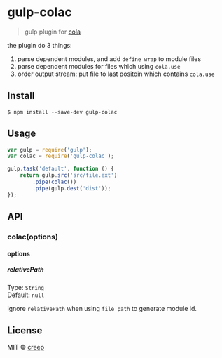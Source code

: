 # gulp-colac

> gulp plugin for [cola](https://github.com/xwcoder/cola)

the plugin do 3 things:
1. parse dependent modules, and add `define wrap` to module files
2. parse dependent modules for files which using `cola.use`
3. order output stream: put file to last positoin which contains `cola.use`


## Install

```
$ npm install --save-dev gulp-colac
```


## Usage

```js
var gulp = require('gulp');
var colac = require('gulp-colac');

gulp.task('default', function () {
	return gulp.src('src/file.ext')
		.pipe(colac())
		.pipe(gulp.dest('dist'));
});
```


## API

### colac(options)

#### options

##### relativePath 

Type: `String`  
Default: `null`

ignore `relativePath` when using `file path` to generate module id.


## License

MIT © [creep](http://xwcoder.github.io)
